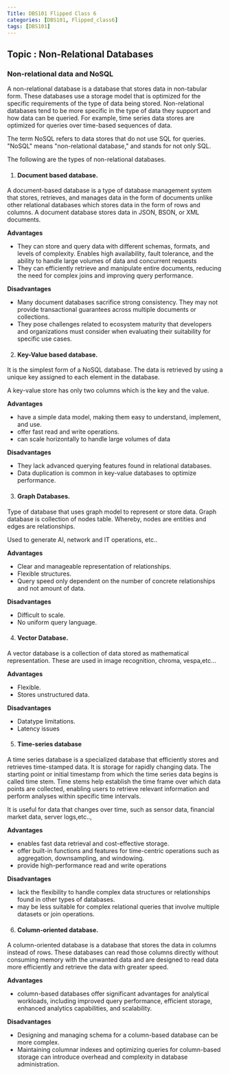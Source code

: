 ```yaml
---
Title: DBS101 Flipped Class 6
categories: [DBS101, Flipped_class6]
tags: [DBS101]
---
```


## Topic :  Non-Relational Databases

### Non-relational data and NoSQL

A non-relational database is a database that stores data in non-tabular form. These databases use a storage model that is optimized for the specific requirements of the type of data being stored. Non-relational databases tend to be more specific in the type of data they support and how data can be queried. For example, time series data stores are optimized for queries over time-based sequences of data. 

The term NoSQL refers to data stores that do not use SQL for queries. "NoSQL" means "non-relational database," and stands for not only SQL.

The following are the types of non-relational databases.

1. #### Document based database. 

A document-based database is a type of database management system that stores, retrieves, and manages data in the form of documents unlike other relational databases which stores data in the form of rows and columns. 
A document database stores data in JSON, BSON, or XML documents.

**Advantages**

- They can store and query data with different schemas, formats, and levels of complexity.
Enables high availability, fault tolerance, and the ability to handle large volumes of data and concurrent requests
- They can efficiently retrieve and manipulate entire documents, reducing the need for complex joins and improving query performance.

**Disadvantages**

- Many document databases sacrifice strong consistency. They may not provide transactional guarantees across multiple documents or collections. 
- They pose challenges related to ecosystem maturity that developers and organizations must consider when evaluating their suitability for specific use cases.

2. #### Key-Value based database.

It is the simplest form of a NoSQL database. The data is retrieved by using a unique key assigned to each element in the database. 

A key-value store has only two columns which is the key and the value.

**Advantages**

- have a simple data model, making them easy to understand, implement, and use.
- offer fast read and write operations.
- can scale horizontally to handle large volumes of data
  
**Disadvantages**

- They lack advanced querying features found in relational databases. 
- Data duplication is common in key-value databases to optimize performance. 

3. #### Graph Databases.

Type of database that uses graph model to represent or store data. Graph database is collection of nodes table. Whereby, nodes are entities and edges are relationships. 

Used to generate AI, network and IT operations, etc.. 

**Advantages**

- Clear and manageable representation of relationships. 
- Flexible structures. 
- Query speed only dependent on the number of concrete relationships and not amount of data.

**Disadvantages** 

- Difficult to scale. 
- No uniform query language. 

4. #### Vector Database. 

A vector database is a collection of data stored as mathematical representation. These are used in image recognition, chroma, vespa,etc…

**Advantages** 

- Flexible.
- Stores unstructured data.

**Disadvantages** 

- Datatype limitations.
- Latency issues 

5. #### Time-series database 

A time series database is a specialized database that efficiently stores and retrieves time-stamped data.  It is storage for rapidly changing data. The starting point or initial timestamp from which the time series data begins is called time stem. Time stems help establish the time frame over which data points are collected, enabling users to retrieve relevant information and perform analyses within specific time intervals.

It is useful for data that changes over time, such as sensor data, financial market data, server logs,etc..,

**Advantages** 
 
- enables fast data retrieval and cost-effective storage.
- offer built-in functions and features for time-centric operations such as aggregation, downsampling, and windowing.
- provide high-performance read and write operations

**Disadvantages** 

- lack the flexibility to handle complex data structures or relationships found in other types of databases.
- may be less suitable for complex relational queries that involve multiple datasets or join operations.

6. #### Column-oriented database. 

A column-oriented database is a database that stores the data in columns instead of rows. These databases can read those columns directly without consuming memory with the unwanted data and are designed to read data more efficiently and retrieve the data with greater speed. 

**Advantages** 

- column-based databases offer significant advantages for analytical workloads, including improved query performance, efficient storage, enhanced analytics capabilities, and scalability. 

**Disadvantages** 

- Designing and managing schema for a column-based database can be more complex. 
- Maintaining columnar indexes and optimizing queries for column-based storage can introduce overhead and complexity in database administration.

